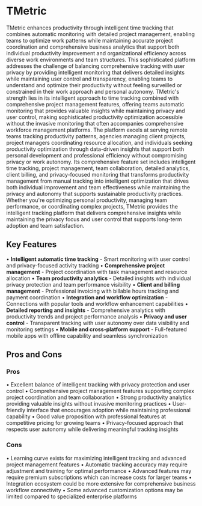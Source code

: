 # TMetric

TMetric enhances productivity through intelligent time tracking that combines automatic monitoring with detailed project management, enabling teams to optimize work patterns while maintaining accurate project coordination and comprehensive business analytics that support both individual productivity improvement and organizational efficiency across diverse work environments and team structures. This sophisticated platform addresses the challenge of balancing comprehensive tracking with user privacy by providing intelligent monitoring that delivers detailed insights while maintaining user control and transparency, enabling teams to understand and optimize their productivity without feeling surveilled or constrained in their work approach and personal autonomy. TMetric's strength lies in its intelligent approach to time tracking combined with comprehensive project management features, offering teams automatic monitoring that provides valuable insights while maintaining privacy and user control, making sophisticated productivity optimization accessible without the invasive monitoring that often accompanies comprehensive workforce management platforms. The platform excels at serving remote teams tracking productivity patterns, agencies managing client projects, project managers coordinating resource allocation, and individuals seeking productivity optimization through data-driven insights that support both personal development and professional efficiency without compromising privacy or work autonomy. Its comprehensive feature set includes intelligent time tracking, project management, team collaboration, detailed analytics, client billing, and privacy-focused monitoring that transforms productivity management from manual tracking into intelligent optimization that drives both individual improvement and team effectiveness while maintaining the privacy and autonomy that supports sustainable productivity practices. Whether you're optimizing personal productivity, managing team performance, or coordinating complex projects, TMetric provides the intelligent tracking platform that delivers comprehensive insights while maintaining the privacy focus and user control that supports long-term adoption and team satisfaction.

## Key Features

• **Intelligent automatic time tracking** - Smart monitoring with user control and privacy-focused activity tracking
• **Comprehensive project management** - Project coordination with task management and resource allocation
• **Team productivity analytics** - Detailed insights with individual privacy protection and team performance visibility
• **Client and billing management** - Professional invoicing with billable hours tracking and payment coordination
• **Integration and workflow optimization** - Connections with popular tools and workflow enhancement capabilities
• **Detailed reporting and insights** - Comprehensive analytics with productivity trends and project performance analysis
• **Privacy and user control** - Transparent tracking with user autonomy over data visibility and monitoring settings
• **Mobile and cross-platform support** - Full-featured mobile apps with offline capability and seamless synchronization

## Pros and Cons

### Pros
• Excellent balance of intelligent tracking with privacy protection and user control
• Comprehensive project management features supporting complex project coordination and team collaboration
• Strong productivity analytics providing valuable insights without invasive monitoring practices
• User-friendly interface that encourages adoption while maintaining professional capability
• Good value proposition with professional features at competitive pricing for growing teams
• Privacy-focused approach that respects user autonomy while delivering meaningful tracking insights

### Cons
• Learning curve exists for maximizing intelligent tracking and advanced project management features
• Automatic tracking accuracy may require adjustment and training for optimal performance
• Advanced features may require premium subscriptions which can increase costs for larger teams
• Integration ecosystem could be more extensive for comprehensive business workflow connectivity
• Some advanced customization options may be limited compared to specialized enterprise platforms